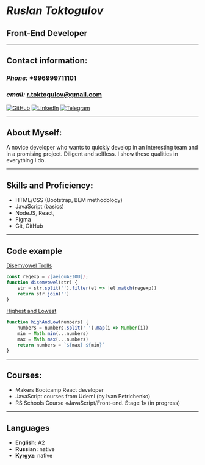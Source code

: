 # *Ruslan Toktogulov*
## Front-End Developer

***

## Contact information:

### *Phone:* +996999711101
### *email:* r.toktogulov@gmail.com
[![GitHub](https://img.shields.io/badge/GitHub-black?style=for-the-badge&logo=github)](https://github.com/r-toktogulov) [![LinkedIn](https://img.shields.io/badge/LinkedIn-black?style=for-the-badge&logo=linkedin&logoColor=blue)](https://www.linkedin.com/in/rtoktogulov/) [![Telegram](https://img.shields.io/badge/Telegram-black?style=for-the-badge&logo=telegram)](https://t.me/rtoktogulov)

***

## About Myself:

A novice developer who wants to quickly develop in an interesting team and in a promising project. Diligent and selfless. I show these qualities in everything I do.

***

## Skills and Proficiency:
- HTML/CSS (Bootstrap, BEM methodology)
- JavaScript (basics)
- NodeJS, React,
- Figma
- Git, GitHub

***

## Code example
[Disemvowel Trolls](https://www.codewars.com/kata/52fba66badcd10859f00097e)

```js
const regexp = /[aeiouAEIOU]/;
function disemvowel(str) {
    str = str.split('').filter(el => !el.match(regexp))
    return str.join('')
}
```
[Highest and Lowest](https://www.codewars.com/kata/554b4ac871d6813a03000035)
```js
function highAndLow(numbers) {
    numbers = numbers.split(' ').map(i => Number(i))
    min = Math.min(...numbers)
    max = Math.max(...numbers)
    return numbers = `${max} ${min}`
}
```

***

## Courses:

- Makers Bootcamp React developer
- JavaScript courses from Udemi (by Ivan Petrichenko)
- RS Schools Course «JavaScript/Front-end. Stage 1» (in progress)

***

## Languages

- __English:__ A2
- __Russian:__ native
- __Kyrgyz:__ native
